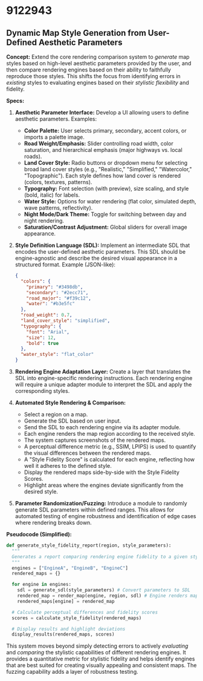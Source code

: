 # 9122943

## Dynamic Map Style Generation from User-Defined Aesthetic Parameters

**Concept:** Extend the core rendering comparison system to *generate* map styles based on high-level aesthetic parameters provided by the user, and then compare rendering engines based on their ability to faithfully reproduce those styles. This shifts the focus from identifying errors in *existing* styles to evaluating engines based on their *stylistic flexibility* and fidelity.

**Specs:**

1.  **Aesthetic Parameter Interface:** Develop a UI allowing users to define aesthetic parameters. Examples:
    *   **Color Palette:** User selects primary, secondary, accent colors, or imports a palette image.
    *   **Road Weight/Emphasis:** Slider controlling road width, color saturation, and hierarchical emphasis (major highways vs. local roads).
    *   **Land Cover Style:** Radio buttons or dropdown menu for selecting broad land cover styles (e.g., "Realistic," "Simplified," "Watercolor," "Topographic"). Each style defines how land cover is rendered (colors, textures, patterns).
    *   **Typography:** Font selection (with preview), size scaling, and style (bold, italic) for labels.
    *   **Water Style:**  Options for water rendering (flat color, simulated depth, wave patterns, reflectivity).
    *   **Night Mode/Dark Theme:** Toggle for switching between day and night rendering.
    *   **Saturation/Contrast Adjustment:** Global sliders for overall image appearance.

2.  **Style Definition Language (SDL):**  Implement an intermediate SDL that encodes the user-defined aesthetic parameters. This SDL should be engine-agnostic and describe the desired visual appearance in a structured format.  Example (JSON-like):

    ```json
    {
      "colors": {
        "primary": "#3498db",
        "secondary": "#2ecc71",
        "road_major": "#f39c12",
        "water": "#b3e5fc"
      },
      "road_weight": 0.7,
      "land_cover_style": "simplified",
      "typography": {
        "font": "Arial",
        "size": 12,
        "bold": true
      },
      "water_style": "flat_color"
    }
    ```

3.  **Rendering Engine Adaptation Layer:**  Create a layer that translates the SDL into engine-specific rendering instructions.  Each rendering engine will require a unique adapter module to interpret the SDL and apply the corresponding styles.

4.  **Automated Style Rendering & Comparison:**
    *   Select a region on a map.
    *   Generate the SDL based on user input.
    *   Send the SDL to each rendering engine via its adapter module.
    *   Each engine renders the map region according to the received style.
    *   The system captures screenshots of the rendered maps.
    *   A perceptual difference metric (e.g., SSIM, LPIPS) is used to quantify the visual differences between the rendered maps.
    *   A "Style Fidelity Score" is calculated for each engine, reflecting how well it adheres to the defined style.
    *   Display the rendered maps side-by-side with the Style Fidelity Scores.
    *   Highlight areas where the engines deviate significantly from the desired style.

5.  **Parameter Randomization/Fuzzing:** Introduce a module to randomly generate SDL parameters within defined ranges. This allows for automated testing of engine robustness and identification of edge cases where rendering breaks down.

**Pseudocode (Simplified):**

```python
def generate_style_fidelity_report(region, style_parameters):
  """
  Generates a report comparing rendering engine fidelity to a given style.
  """
  engines = ["EngineA", "EngineB", "EngineC"]
  rendered_maps = {}

  for engine in engines:
    sdl = generate_sdl(style_parameters) # Convert parameters to SDL
    rendered_map = render_map(engine, region, sdl) # Engine renders map
    rendered_maps[engine] = rendered_map

  # Calculate perceptual differences and fidelity scores
  scores = calculate_style_fidelity(rendered_maps)

  # Display results and highlight deviations
  display_results(rendered_maps, scores)
```

This system moves beyond simply detecting errors to actively *evaluating* and *comparing* the stylistic capabilities of different rendering engines.  It provides a quantitative metric for stylistic fidelity and helps identify engines that are best suited for creating visually appealing and consistent maps. The fuzzing capability adds a layer of robustness testing.
